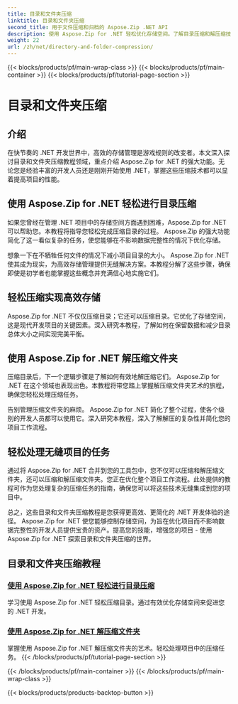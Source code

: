 ```yaml
---
title: 目录和文件夹压缩
linktitle: 目录和文件夹压缩
second_title: 用于文件压缩和归档的 Aspose.Zip .NET API
description: 使用 Aspose.Zip for .NET 轻松优化存储空间。了解目录压缩和解压缩技术以增强您的 .NET 开发项目。
weight: 22
url: /zh/net/directory-and-folder-compression/
---
```


{{< blocks/products/pf/main-wrap-class >}}
{{< blocks/products/pf/main-container >}}
{{< blocks/products/pf/tutorial-page-section >}}

# 目录和文件夹压缩


## 介绍

在快节奏的 .NET 开发世界中，高效的存储管理是游戏规则的改变者。本文深入探讨目录和文件夹压缩教程领域，重点介绍 Aspose.Zip for .NET 的强大功能。无论您是经验丰富的开发人员还是刚刚开始使用 .NET，掌握这些压缩技术都可以显着提高项目的性能。

## 使用 Aspose.Zip for .NET 轻松进行目录压缩

如果您曾经在管理 .NET 项目中的存储空间方面遇到困难，Aspose.Zip for .NET 可以帮助您。本教程将指导您轻松完成压缩目录的过程。 Aspose.Zip 的强大功能简化了这一看似复杂的任务，使您能够在不影响数据完整性的情况下优化存储。

想象一下在不牺牲任何文件的情况下减小项目目录的大小。 Aspose.Zip for .NET 使其成为现实，为高效存储管理提供无缝解决方案。本教程分解了这些步骤，确保即使是初学者也能掌握这些概念并充满信心地实施它们。

## 轻松压缩实现高效存储

Aspose.Zip for .NET 不仅仅压缩目录；它还可以压缩目录。它优化了存储空间，这是现代开发项目的关键因素。深入研究本教程，了解如何在保留数据和减少目录总体大小之间实现完美平衡。

## 使用 Aspose.Zip for .NET 解压缩文件夹

压缩目录后，下一个逻辑步骤是了解如何有效地解压缩它们。 Aspose.Zip for .NET 在这个领域也表现出色。本教程将带您踏上掌握解压缩文件夹艺术的旅程，确保您轻松处理压缩任务。

告别管理压缩文件夹的麻烦。 Aspose.Zip for .NET 简化了整个过程，使各个级别的开发人员都可以使用它。深入研究本教程，深入了解解压的复杂性并简化您的项目工作流程。

## 轻松处理无缝项目的任务

通过将 Aspose.Zip for .NET 合并到您的工具包中，您不仅可以压缩和解压缩文件夹，还可以压缩和解压缩文件夹。您正在优化整个项目工作流程。此处提供的教程可作为您处理复杂的压缩任务的指南，确保您可以将这些技术无缝集成到您的项目中。

总之，这些目录和文件夹压缩教程是您获得更高效、更简化的 .NET 开发体验的途径。 Aspose.Zip for .NET 使您能够控制存储空间，为旨在优化项目而不影响数据完整性的开发人员提供宝贵的资产。提高您的技能，增强您的项目 - 使用 Aspose.Zip for .NET 探索目录和文件夹压缩的世界。
## 目录和文件夹压缩教程
### [使用 Aspose.Zip for .NET 轻松进行目录压缩](./compress-directory/)
学习使用 Aspose.Zip for .NET 轻松压缩目录。通过有效优化存储空间来促进您的 .NET 开发。
### [使用 Aspose.Zip for .NET 解压缩文件夹](./decompress-folder/)
掌握使用 Aspose.Zip for .NET 解压缩文件夹的艺术。轻松处理项目中的压缩任务。
{{< /blocks/products/pf/tutorial-page-section >}}

{{< /blocks/products/pf/main-container >}}
{{< /blocks/products/pf/main-wrap-class >}}

{{< blocks/products/products-backtop-button >}}
